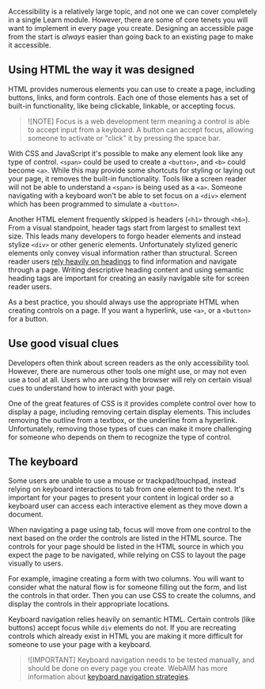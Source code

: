 Accessibility is a relatively large topic, and not one we can cover completely in a single Learn module. However, there are some of core tenets you will want to implement in every page you create. Designing an accessible page from the start is *always* easier than going back to an existing page to make it accessible.

## Using HTML the way it was designed

HTML provides numerous elements you can use to create a page, including buttons, links, and form controls. Each one of those elements has a set of built-in functionality, like being clickable, linkable, or accepting focus.

> ![NOTE]
> Focus is a web development term meaning a control is able to accept input from a keyboard. A button can accept focus, allowing someone to activate or "click" it by pressing the space bar.

With CSS and JavaScript it's possible to make any element look like any type of control. `<span>` could be used to create a `<button>`, and `<b>` could become `<a>`. While this may provide some shortcuts for styling or laying out your page, it removes the built-in functionality. Tools like a screen reader will not be able to understand a `<span>` is being used as a `<a>`. Someone navigating with a keyboard won't be able to set focus on a `<div>` element which has been programmed to simulate a `<button>`.

Another HTML element frequently skipped is headers (`<h1>` through `<h6>`). From a visual standpoint, header tags start from largest to smallest text size. This leads many developers to forgo header elements and instead stylize `<div>` or other generic elements. Unfortunately stylized generic elements only convey visual information rather than structural. Screen reader users [rely heavily on headings](https://webaim.org/projects/screenreadersurvey8/#finding) to find information and navigate through a page. Writing descriptive heading content and using semantic heading tags are important for creating an easily navigable site for screen reader users.

As a best practice, you should always use the appropriate HTML when creating controls on a page. If you want a hyperlink, use `<a>`, or a `<button>` for a button.

## Use good visual clues

Developers often think about screen readers as the only accessibility tool. However, there are numerous other tools one might use, or may not even use a tool at all. Users who are using the browser will rely on certain visual cues to understand how to interact with your page.

One of the great features of CSS is it provides complete control over how to display a page, including removing certain display elements. This includes removing the outline from a textbox, or the underline from a hyperlink. Unfortunately, removing those types of cues can make it more challenging for someone who depends on them to recognize the type of control.

## The keyboard

Some users are unable to use a mouse or trackpad/touchpad, instead relying on keyboard interactions to tab from one element to the next. It's important for your pages to present your content in logical order so a keyboard user can access each interactive element as they move down a document.

When navigating a page using tab, focus will move from one control to the next based on the order the controls are listed in the HTML source. The controls for your page should be listed in the HTML source in which you expect the page to be navigated, while relying on CSS to layout the page visually to users.

For example, imagine creating a form with two columns. You will want to consider what the natural flow is for someone filling out the form, and list the controls in that order. Then you can use CSS to create the columns, and display the controls in their appropriate locations.

Keyboard navigation relies heavily on semantic HTML. Certain controls (like buttons) accept focus while `div` elements do not. If you are recreating controls which already exist in HTML you are making it more difficult for someone to use your page with a keyboard.

> ![IMPORTANT]
> Keyboard navigation needs to be tested manually, and should be done on every page you create. WebAIM has more information about [keyboard navigation strategies](https://webaim.org/techniques/keyboard/).
